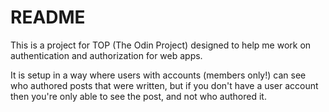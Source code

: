# README

This is a project for TOP (The Odin Project) designed to help me work on authentication and authorization for web apps.

It is setup in a way where users with accounts (members only!) can see who authored posts that were written, but if you don't have a user account then you're only able to see the post, and not who authored it.
